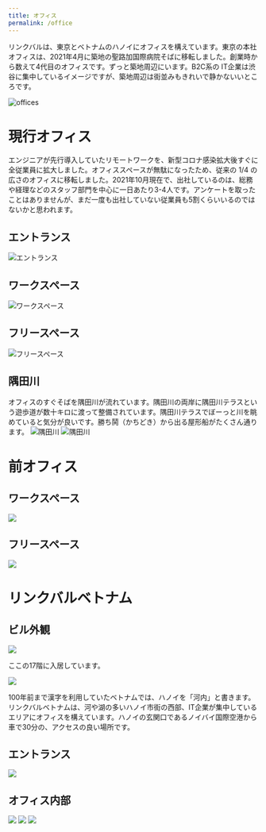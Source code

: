 ```yaml
---
title: オフィス
permalink: /office
---
```

リンクバルは、東京とベトナムのハノイにオフィスを構えています。東京の本社オフィスは、2021年4月に築地の聖路加国際病院そばに移転しました。創業時から数えて4代目のオフィスです。ずっと築地周辺にいます。B2C系の IT企業は渋谷に集中しているイメージですが、築地周辺は街並みもきれいで静かないいところです。

![offices](/assets/images/office_history.png)

# 現行オフィス
エンジニアが先行導入していたリモートワークを、新型コロナ感染拡大後すぐに全従業員に拡大しました。オフィススペースが無駄になったため、従来の 1/4 の広さのオフィスに移転しました。2021年10月現在で、出社しているのは、総務や経理などのスタッフ部門を中心に一日あたり3-4人です。アンケートを取ったことはありませんが、まだ一度も出社していない従業員も5割くらいいるのではないかと思われます。

## エントランス
![エントランス](/assets/images/office1.png)
## ワークスペース
![ワークスペース](/assets/images/office2.png)
## フリースペース
![フリースペース](/assets/images/office3.png)
## 隅田川
オフィスのすぐそばを隅田川が流れています。隅田川の両岸に隅田川テラスという遊歩道が数十キロに渡って整備されています。隅田川テラスでぼーっと川を眺めていると気分が良いです。勝ち鬨（かちどき）から出る屋形船がたくさん通ります。
![隅田川](/assets/images/sumida1.jpg)
![隅田川](/assets/images/sumida2.jpg)

# 前オフィス
## ワークスペース
![](/assets/images/old_office1.png)
## フリースペース
![](/assets/images/old_office2.png)

# リンクバルベトナム
## ビル外観
![](/assets/images/lv_office1.png)

ここの17階に入居しています。

![](/assets/images/hanoi_map.png)

100年前まで漢字を利用していたベトナムでは、ハノイを「河内」と書きます。リンクバルベトナムは、河や湖の多いハノイ市街の西部、IT企業が集中しているエリアにオフィスを構えています。ハノイの玄関口であるノイバイ国際空港から車で30分の、アクセスの良い場所です。

## エントランス
![](/assets/images/lv_office4.jpg)

## オフィス内部
![](/assets/images/lv_office2.jpg)
![](/assets/images/lv_office3.jpg)
![](/assets/images/lv_office5.jpg)
